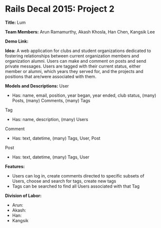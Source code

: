 Rails Decal 2015: Project 2
======
__Title:__ Lum 

__Team Members:__ Arun Ramamurthy, Akash Khosla, Han Chen, Kangsik Lee 

__Demo Link:__  

__Idea:__ A web application for clubs and student organizations dedicated to fostering relationships between current organization members and organization alumni. Users can make and comment on posts and send private messages. Users are tagged with their current status, either member or alumni, which years they served for, and the projects and positions that are/were associated with them.

__Models and Descriptions:__
User
* Has: name, email, position, year began, year ended, club status, (many) Posts, (many) Comments, (many) Tags

Tag
* Has: name, description, (many) Users

Comment
* Has: text, datetime, (many) Tags, User, Post

Post
* Has: text, datetime, (many) Tags, User

__Features:__
* Users can log in, create comments directed to specific subsets of Users, choose and search for tags, create new tags
* Tags can be searched to find all Users associated with that Tag 

__Division of Labor:__
* Arun:
* Akash:
* Han:
* Kangsik




